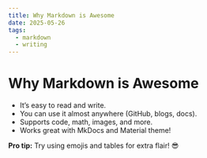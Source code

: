 ```yaml
---
title: Why Markdown is Awesome
date: 2025-05-26
tags:
  - markdown
  - writing
---
```


# Why Markdown is Awesome

- It’s easy to read and write.
- You can use it almost anywhere (GitHub, blogs, docs).
- Supports code, math, images, and more.
- Works great with MkDocs and Material theme!

**Pro tip:** Try using emojis and tables for extra flair! 😎
